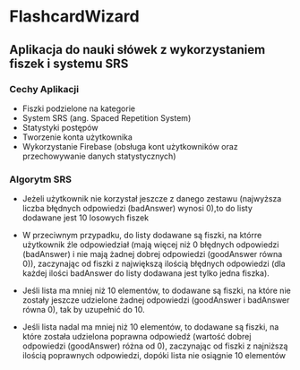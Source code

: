 # FlashcardWizard

## Aplikacja do nauki słówek z wykorzystaniem fiszek i systemu SRS

### Cechy Aplikacji
- Fiszki podzielone na kategorie
- System SRS (ang. Spaced Repetition System)
- Statystyki postępów
- Tworzenie konta użytkownika 
- Wykorzystanie Firebase (obsługa kont użytkowników oraz przechowywanie danych statystycznych)



### Algorytm SRS

- Jeżeli użytkownik nie korzystał jeszcze z danego zestawu (najwyższa liczba błędnych odpowiedzi (badAnswer) wynosi 0),to do listy dodawane jest 10 losowych fiszek 

- W przeciwnym przypadku, do listy dodawane są fiszki, na którre użytkownik źle odpowiedział (mają więcej niż 0 błędnych odpowiedzi (badAnswer) i nie mają żadnej dobrej odpowiedzi (goodAnswer równa 0)), zaczynając od fiszki z największą ilością błędnych odpowiedzi (dla każdej ilości badAnswer do listy dodawana jest tylko jedna fiszka).

- Jeśli lista ma mniej niż 10 elementów, to dodawane są fiszki, na które nie zostały jeszcze udzielone żadnej odpowiedzi (goodAnswer i badAnswer równa 0), tak by uzupełnić do 10. 

- Jeśli lista nadal ma mniej niż 10 elementów, to dodawane są fiszki, na które została udzielona poprawna odpowiedź (wartość dobrej odpowiedzi (goodAnswer) różna od 0), zaczynając od fiszki z najniższą ilością poprawnych odpowiedzi, dopóki lista nie osiągnie 10 elementów

